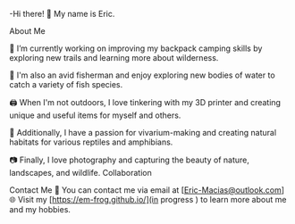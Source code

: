 -Hi there! 👋
My name is Eric.

About Me

🔭 I’m currently working on improving my backpack camping skills by exploring new trails and learning more about wilderness.

🎣 I'm also an avid fisherman and enjoy exploring new bodies of water to catch a variety of fish species.

🖨️ When I'm not outdoors, I love tinkering with my 3D printer and creating unique and useful items for myself and others.

🌿 Additionally, I have a passion for vivarium-making and creating natural habitats for various reptiles and amphibians.

📷 Finally, I love photography and capturing the beauty of nature, landscapes, and wildlife.
Collaboration


Contact Me
📧 You can contact me via email at [Eric-Macias@outlook.com]
🌐 Visit my [https://em-frog.github.io/](in progress ) to learn more about me and my hobbies.
